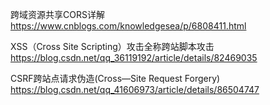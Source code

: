 跨域资源共享CORS详解
https://www.cnblogs.com/knowledgesea/p/6808411.html

XSS（Cross Site Scripting）攻击全称跨站脚本攻击
https://blog.csdn.net/qq_36119192/article/details/82469035

CSRF跨站点请求伪造(Cross—Site Request Forgery)
https://blog.csdn.net/qq_41606973/article/details/86504747

